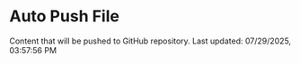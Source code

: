 # Auto Push File

Content that will be pushed to GitHub repository.
Last updated: 07/29/2025, 03:57:56 PM